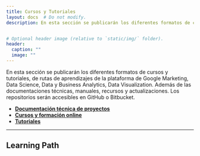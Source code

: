 ```yaml
---
title: Cursos y Tutoriales
layout: docs  # Do not modify.
description: En esta sección se publicarán los diferentes formatos de cursos y tutoriales, de rutas de aprendizajes de la plataforma de Google Marketing, Data Science, Data y Business Analytics, Data Visualization.


# Optional header image (relative to `static/img/` folder).
header:
  caption: ""
  image: ""
---
```


En esta sección se publicarán los diferentes formatos de cursos y tutoriales, de rutas de aprendizajes de la plataforma de Google Marketing, Data Science, Data y Business Analytics, Data Visualization. Además de las documentaciones técnicas, manuales, recursos y actualizaciones. Los repositorios serán accesibles en GitHub o Bitbucket.

* **[Documentación técnica de proyectos](../proyectos/)**
* **[Cursos y formación online](../courses/#google-analytics)**
* **[Tutoriales](../tutorial/)**

***

## Learning Path
